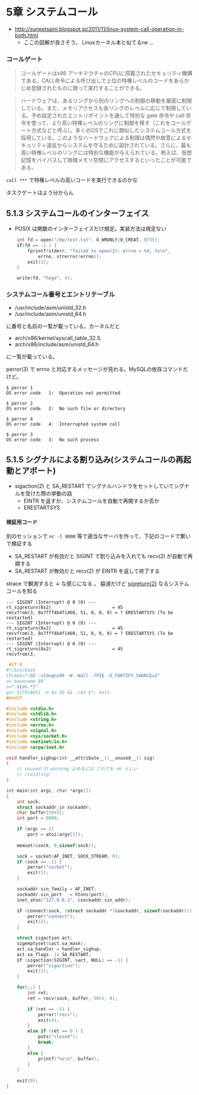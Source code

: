 # 5章 システムコール

 * http://suneetsaini.blogspot.jp/2011/11/linux-system-call-operation-in-both.html
   * ここの図解が良さそう。 Linuxカーネル本と似てるne ...

### コールゲート

> コールゲートはx86 アーキテクチャのCPUに搭載されたセキュリティ機構である。CALL命令による呼び出しで上位の特権レベルのコードをあらかじめ登録されたものに限って実行することができる。

> ハードウェアは、あるリングから別のリングへの制御の移動を厳密に制限している。また、メモリアクセスも各リングのレベルに応じて制限している。予め設定されたエントリポイントを通して特別な gate 命令や call 命令を使って、より高い特権レベルのリングに制御を移す（これをコールゲート方式などと呼ぶ）。多くのOSでこれに類似したシステムコール方式を採用している。このようなハードウェアによる制限は偶然や故意によるセキュリティ違反からシステムを守るために設計されている。さらに、最も高い特権レベルのリングには特別な機能が与えられている。例えば、仮想記憶をバイパスして物理メモリ空間にアクセスするといったことが可能である。

`call ***` で特権レベルの高いコードを実行できるのかな

タスクゲートはよう分からん


## 5.1.3 システムコールのインターフェイス

 * POSIX は関数のインターフェイスだけ規定。実装方法は規定ない

```c
	int fd = open("/mp/test.txt", O_WRONLY|O_CREAT, 0755);
	if(fd == -1 ) {
		fprintf(stderr, "failed to open(2): errno = %d, %s\n",
			errno, strerror(errno));
		exit(1);
	}

    write(fd, "hoge", 4);
```

### システムコール番号とエントリテーブル

 * /usr/include/asm/unistd_32.h
 * /usr/include/asm/unistd_64.h

に番号と名前の一覧が載っている。カーネルだと

 * arch/x86/kernel/syscall_table_32.S
 * arch/x86/include/asm/unistd_64.h

に一覧が載っている。

perror(3) で errno と対応するメッセージが見れる。MySQLの依存コマンドだけど。

```console
$ perror 1
OS error code   1:  Operation not permitted

$ perror 2
OS error code   2:  No such file or directory

$ perror 4
OS error code   4:  Interrupted system call

$ perror 3
OS error code   3:  No such process
```

## 5.1.5 シグナルによる割り込み(システムコールの再起動とアボート)

 * sigaction(2) と SA_RESTART でシグナルハンドラをセットしていてシグナルを受けた際の挙動の話
   * EINTR を返すか、システムコールを自動で再開するか否か
   * ERESTARTSYS

#### 検証用コード

別のセッションで `nc -l 8000` 等で適当なサーバを作って、下記のコードで繋いで検証する

 * SA_RESTART が有効だと SIGINT で割り込みを入れても recv(2) が自動で再開する
 * SA_RESTART が無効だと recv(2) が EINTR を返して終了する

strace で観測すると ↓ な感じになる 。 脇道だけど [sigreturn(2)](http://linuxjm.sourceforge.jp/html/LDP_man-pages/man2/sigreturn.2.html) なるシステムコールを知る

```
--- SIGINT (Interrupt) @ 0 (0) ---
rt_sigreturn(0x2)                       = 45
recvfrom(3, 0x7fff4b4f1460, 51, 0, 0, 0) = ? ERESTARTSYS (To be restarted)
--- SIGINT (Interrupt) @ 0 (0) ---
rt_sigreturn(0x2)                       = 45
recvfrom(3, 0x7fff4b4f1460, 51, 0, 0, 0) = ? ERESTARTSYS (To be restarted)
--- SIGINT (Interrupt) @ 0 (0) ---
rt_sigreturn(0x2)                       = 45
recvfrom(3, 
```

```c
 #if 0
#!/bin/bash
CFLAGS="-O2 -std=gnu99 -W -Wall -fPIE -D_FORTIFY_SOURCE=2"
o=`basename $0`
o=".${o%.*}"
gcc ${CFLAGS} -o $o $0 && ./$o $*; exit
#endif

#include <stdio.h>
#include <stdlib.h>
#include <string.h>
#include <errno.h>
#include <signal.h>
#include <sys/socket.h>
#include <netinet/in.h>
#include <arpa/inet.h>

void handler_sighup(int __attribute__((__unused__)) sig)
{
	// unused の warning 止めるには これでも ok らしい
	// (void)sig;
}

int main(int argc, char *argv[])
{
	int sock;
	struct sockaddr_in sockaddr;
	char buffer[50+1];
	int port = 8000;

	if (argc == 2)
		port = atoi(argv[1]);
	
	memset(&sock, 0,sizeof(sock));

	sock = socket(AF_INET, SOCK_STREAM, 0);
	if (sock == -1) {
		perror("socket");
		exit(1);
	}

	sockaddr.sin_family = AF_INET;
	sockaddr.sin_port   = htons(port);
	inet_aton("127.0.0.1", &sockaddr.sin_addr);

	if (connect(sock, (struct sockaddr *)&sockaddr, sizeof(sockaddr))) {
		perror("connect");
		exit(2);
	}

	struct sigaction act;
	sigemptyset(&act.sa_mask);
	act.sa_handler = handler_sighup;
	act.sa_flags  |= SA_RESTART;
	if (sigaction(SIGINT, &act, NULL) == -1) {
		perror("sigaction");
		exit(3);
	}

	for(;;) {
		int ret;
		ret = recv(sock, buffer, 50+1, 0);

		if (ret == -1) {
			perror("recv");
			exit(4);
		}
		else if (ret == 0 ) {
			puts("closed");
			break;
		}
		else {
			printf("%s\n", buffer);
		}
	}
	
	exit(0);
}
```

